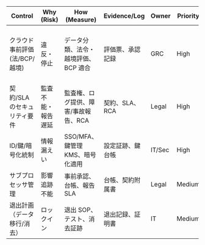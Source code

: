 | Control                       | Why (Risk)         | How (Measure)                        | Evidence/Log     | Owner  | Priority | Ref          |
| ----------------------------- | ------------------ | ------------------------------------ | ---------------- | ------ | -------- | ------------ |
| クラウド事前評価(法/BCP/越境) | 違反・停止         | データ分類、法令・越境評価、BCP 適合 | 評価票、承認記録 | GRC    | High     | クラウド指針 |
| 契約/SLA のセキュリティ要件   | 監査不能・報告遅延 | 監査権、ログ提供、障害/事故報告、RCA | 契約、SLA、RCA   | Legal  | High     | 同上         |
| ID/鍵/暗号化統制              | 情報漏えい         | SSO/MFA、鍵管理 KMS、暗号化適用      | 設定証跡、鍵台帳 | IT/Sec | High     | 同上         |
| サブプロセッサ管理            | 影響追跡不能       | 事前承認、台帳、報告 SLA             | 台帳、契約附属書 | Legal  | Medium   | 同上         |
| 退出計画（データ移行/消去）   | ロックイン         | 退出 SOP、テスト、消去証跡           | 退出記録、証明書 | IT     | Medium   | 同上         |
